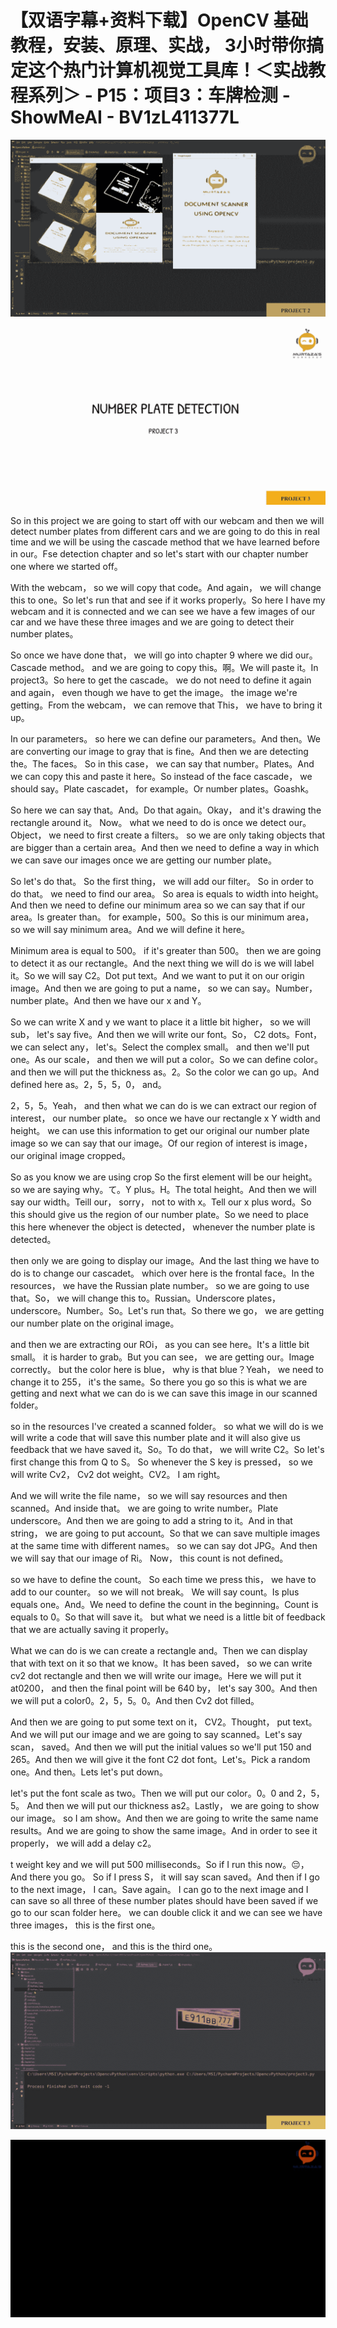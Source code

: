 # 【双语字幕+资料下载】OpenCV 基础教程，安装、原理、实战， 3小时带你搞定这个热门计算机视觉工具库！＜实战教程系列＞ - P15：项目3：车牌检测 - ShowMeAI - BV1zL411377L

![](img/0e09dc4e2f876e78a723795998668d6e_0.png)

![](img/0e09dc4e2f876e78a723795998668d6e_1.png)

So in this project we are going to start off with our webcam and then we will detect number plates from different cars and we are going to do this in real time and we will be using the cascade method that we have learned before in our。Fse detection chapter and so let's start with our chapter number one where we started off。

With the webcam， so we will copy that code。And again， we will change this to one。So let's run that and see if it works properly。So here I have my webcam and it is connected and we can see we have a few images of our car and we have these three images and we are going to detect their number plates。

So once we have done that， we will go into chapter 9 where we did our。Cascade method。 and we are going to copy this。啊。We will paste it。In project3。So here to get the cascade。 we do not need to define it again and again， even though we have to get the image。 the image we're getting。From the webcam， we can remove that This， we have to bring it up。

In our parameters。 so here we can define our parameters。And then。We are converting our image to gray that is fine。And then we are detecting the。The faces。 So in this case， we can say that number。Plates。And we can copy this and paste it here。So instead of the face cascade， we should say。Plate cascadet， for example。Or number plates。Goashk。

So here we can say that。And。Do that again。Okay， and it's drawing the rectangle around it。 Now。 what we need to do is once we detect our。Object， we need to first create a filters。 so we are only taking objects that are bigger than a certain area。And then we need to define a way in which we can save our images once we are getting our number plate。

So let's do that。 So the first thing， we will add our filter。 So in order to do that。 we need to find our area。 So area is equals to width into height。And then we need to define our minimum area so we can say that if our area。Is greater than。 for example，500。So this is our minimum area， so we will say minimum area。And we will define it here。

Minimum area is equal to 500。 if it's greater than 500。 then we are going to detect it as our rectangle。And the next thing we will do is we will label it。So we will say C2。Dot put text。And we want to put it on our origin image。And then we are going to put a name， so we can say。Number， number plate。And then we have our x and Y。

So we can write X and y we want to place it a little bit higher， so we will sub， let's say five。And then we will write our font。So， C2 dots。Font， we can select any， let's。Select the complex small。 and then we'll put one。As our scale， and then we will put a color。So we can define color。 and then we will put the thickness as。2。So the color we can go up。And defined here as。2，5，5，0， and。

2，5，5。Yeah， and then what we can do is we can extract our region of interest， our number plate。 so once we have our rectangle x Y width and height。 we can use this information to get our original our number plate image so we can say that our image。Of our region of interest is image， our original image cropped。

 So as you know we are using crop So the first element will be our height。 so we are saying why。て。Y plus。H。The total height。And then we will say our width。Teill our， sorry， not to with x。Tell our x plus word。So this should give us the region of our number plate。So we need to place this here whenever the object is detected， whenever the number plate is detected。

 then only we are going to display our image。And the last thing we have to do is to change our cascadet。 which over here is the frontal face。In the resources， we have the Russian plate number。 so we are going to use that。So， we will change this to。Russian。Underscore plates， underscore。Number。So。Let's run that。So there we go， we are getting our number plate on the original image。

 and then we are extracting our ROi， as you can see here。It's a little bit small。 it is harder to grab。But you can see， we are getting our。Image correctly。 but the color here is blue， why is that blue？Yeah， we need to change it to 255， it's the same。So there you go so this is what we are getting and next what we can do is we can save this image in our scanned folder。

 so in the resources I've created a scanned folder。 so what we will do is we will write a code that will save this number plate and it will also give us feedback that we have saved it。So。To do that， we will write C2。So let's first change this from Q to S。 So whenever the S key is pressed， so we will write Cv2， Cv2 dot weight。CV2。 I am right。

And we will write the file name， so we will say resources and then scanned。And inside that。 we are going to write number。Plate underscore。And then we are going to add a string to it。And in that string， we are going to put account。So that we can save multiple images at the same time with different names。 so we can say dot JPG。And then we will say that our image of Ri。 Now， this count is not defined。

 so we have to define the count。 So each time we press this， we have to add to our counter。 so we will not break。 We will say count。Is plus equals one。And。We need to define the count in the beginning。Count is equals to 0。So that will save it。 but what we need is a little bit of feedback that we are actually saving it properly。

What we can do is we can create a rectangle and。Then we can display that with text on it so that we know。It has been saved， so we can write cv2 dot rectangle and then we will write our image。Here we will put it at0200， and then the final point will be 640 by， let's say 300。And then we will put a color0。2，5，5。0。And then Cv2 dot filled。

And then we are going to put some text on it， CV2。Thought， put text。And we will put our image and we are going to say scanned。Let's say scan， saved。And then we will put the initial values so we'll put 150 and 265。And then we will give it the font C2 dot font。Let's。Pick a random one。And then。Lets let's put down。

 let's put the font scale as two。Then we will put our color。0。0 and 2，5，5。 And then we will put our thickness as2。Lastly， we are going to show our image。 so I am show。And then we are going to write the same name results。And we are going to show the same image。And in order to see it properly， we will add a delay c2。

t weight key and we will put 500 milliseconds。So if I run this now。😔，And there you go。 So if I press S， it will say scan saved。And then if I go to the next image， I can。Save again。 I can go to the next image and I can save so all three of these number plates should have been saved if we go to our scan folder here。 we can double click it and we can see we have three images， this is the first one。

 this is the second one， and this is the third one。![](img/0e09dc4e2f876e78a723795998668d6e_3.png)

![](img/0e09dc4e2f876e78a723795998668d6e_4.png)